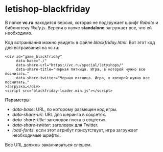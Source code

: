 # letishop-blackfriday

В папке **vc.ru** находится версия, которая не подгружает шрифт *Roboto* и библиотеку *likely.js*.
Версия в папке **standalone** загружает все, что ей необходимо.

Код встраивания можно увидеть в файле *blackfriday.html*. Вот этот код для встраивания на vc.ru:

    <div id="game_blackfriday"
         data-base="./"
         data-share-url="https://vc.ru/special/letyshops/"
         data-share-title="Черная пятница. Игра, в которой нужно все посчитать."
         data-share-twitter="Черная пятница. Игра, в которой нужно все посчитать."
    >Загрузка…</div>
    <script src="blackfriday-loader.min.js"></script>

Параметры:
* *data-base*: URL, по которому размещен код игры.
* *data-share-url*: URL для шеринга в соцсетях.
* *data-share-title*: заголовок поста в соцсетях.
* *data-share-twitter*: заголовок для Twitter.
* *load-fonts*: если этот атрибут присутствует, игра загружает необходимые шрифты.

Все URL должны заканчиваться слешем.